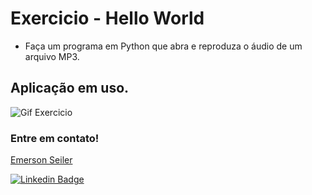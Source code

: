 # Exercicio - Hello World
- Faça um programa em Python que abra e reproduza o áudio de um arquivo MP3.

## Aplicação em uso.

![Gif Exercicio](./img/exercicio.png)

### Entre em contato!

[Emerson Seiler](https://www.linkedin.com/in/seileremerson/)

[![Linkedin Badge](https://img.shields.io/badge/-seileremerson-blue?style=flat-square&logo=Linkedin&logoColor=white&link=https://www.linkedin.com/in/diogoalvesti/)](https://www.linkedin.com/in/seileremerson/)